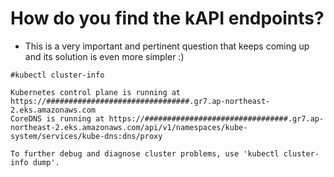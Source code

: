 # How do you find the kAPI endpoints?

- This is a very important and pertinent question that keeps coming up and its solution is even more simpler :) 
```
#kubectl cluster-info
```

```
Kubernetes control plane is running at https://################################.gr7.ap-northeast-2.eks.amazonaws.com
CoreDNS is running at https://################################.gr7.ap-northeast-2.eks.amazonaws.com/api/v1/namespaces/kube-system/services/kube-dns:dns/proxy

To further debug and diagnose cluster problems, use 'kubectl cluster-info dump'.
```